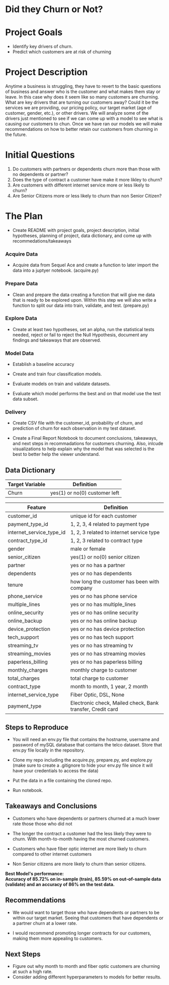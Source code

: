 # Did they Churn or Not?

# Project Goals

 - Identify key drivers of churn. 
 - Predict which customers are at risk of churning

# Project Description

Anytime a business is struggling, they have to revert to the basic questions of business and answer who is the customer and what makes them stay or leave. In this case why does it seem like so many customers are churning. What are key drivers that are turning our customers away? Could it be the services we are providing, our pricing policy, our target market (age of customer, gender, etc.), or other drivers. We will analyze some of the drivers just mentioned to see if we can come up with a model to see what is causing our customers to chun. Once we have ran our models we will make recommendations on how to better retain our customers from churning in the future. 

# Initial Questions

 1. Do customers with partners or dependents churn more than those with no dependents or partner?
 2. Does the type of contract a customer have make it more likley to churn?
 3. Are customers with different internet service more or less likely to churn?
 4. Are Senior Citizens more or less likely to churn than non Senior Citizen?

# The Plan

 - Create README with project goals, project description, initial hypotheses, planning of project, data dictionary, and come up with recommedations/takeaways

### Acquire Data
 - Acquire data from Sequel Ace and create a function to later import the data into a juptyer notebook. (acquire.py)

### Prepare Data
 - Clean and prepare the data creating a function that will give me data that is ready to be explored upon. Within this step we will also write a function to split our data into train, validate, and test. (prepare.py) 
 
### Explore Data
 - Create at least two hypotheses, set an alpha, run the statistical tests needed, reject or fail to reject the Null Hypothesis, document any findings and takeaways that are observed.
 
### Model Data 
 - Establish a baseline accuracy
 
 - Create and train four classification models.
 
 - Evaluate models on train and validate datasets.
 
 - Evaluate which model performs the best and on that model use the test data subset.
 
### Delivery  
 - Create CSV file with the customer_id, probability of churn, and prediction of churn for each observation in my test dataset.
 
 - Create a Final Report Notebook to document conclusions, takeaways, and next steps in recommadations for customers churning. Also, inlcude visualizations to help explain why the model that was selected is the best to better help the viewer understand. 


## Data Dictionary


| Target Variable |     Definition     |
| --------------- | ------------------ |
|      Churn      | yes(1) or no(0) customer left |

| Feature  | Definition |
| ------------- | ------------- |
| customer_id  | unique id for each customer  |
| payment_type_id | 1, 2, 3, 4 related to payment type |
| internet_service_type_id | 1, 2, 3 related to internet service type |
| contract_type_id | 1, 2, 3 related to contract type |
| gender | male or female |
| senior_citizen | yes(1) or no(0) senior citizen |
| partner | yes or no has a partner | 
| dependents | yes or no has dependents |
| tenure | how long the customer has been with company |
| phone_service | yes or no has phone service |
| multiple_lines | yes or no has multiple_lines |
| online_security | yes or no has online security |
| online_backup | yes or no has online backup |
| device_protection | yes or no has device protection |
| tech_support | yes or no has tech support |
| streaming_tv | yes or no has streaming tv |
| streaming_movies | yes or no has streaming movies |
| paperless_billing | yes or no has paperless billing |
| monthly_charges | monthly charge to customer |
| total_charges | total charge to customer |
| contract_type |  month to month, 1 year, 2 month |
| internet_service_type | Fiber Optic, DSL, None | 
| payment_type | Electronic check, Mailed check, Bank transfer, Credit card |

## Steps to Reproduce

 - You will need an env.py file that contains the hostname, username and password of mySQL database that contains the telco dataset. Store that env.py file locally in the repository.

- Clone my repo including the acquire.py, prepare.py, and explore.py (make sure to create a .gitignore to hide your env.py file since it will have your credentials to access the data)

- Put the data in a file containing the cloned repo.

- Run notebook.

## Takeaways and Conclusions

 - Customers who have dependents or partners churned at a much lower rate those those who did not
  
 - The longer the contract a customer had the less likely they were to churn. With month-to-month having the most churned customers.
 
 - Customers who have fiber optic internet are more likely to churn compared to other internet customers
 
 - Non Senior citizens are more likely to churn than senior citizens.
 
**Best Model's performance:<br>
Accuracy of 85.72% on in-sample (train), 85.59% on out-of-sample data (validate) and an accuracy of 86% on the test data.**

## Recommendations
- We would want to target those who have dependents or partners to be within our target market. Seeing that customers that have dependents or a partner churn at a lower rate.

- I would recommend promoting longer contracts for our customers, making them more appealing to customers.

## Next Steps

- Figure out why month to month and fiber optic customers are churning at such a high rate.
- Consider adding different hyperparameters to models for better results. 
